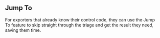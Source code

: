 ## Jump To

For exporters that already know their control code, they can use the Jump To feature to skip straight through the triage and get the result they need, saving them time.
